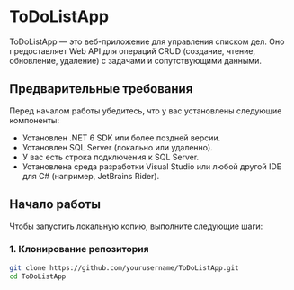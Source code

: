 # ToDoListApp

ToDoListApp — это веб-приложение для управления списком дел. Оно предоставляет Web API для операций CRUD (создание, чтение, обновление, удаление) с задачами и сопутствующими данными.

## Предварительные требования

Перед началом работы убедитесь, что у вас установлены следующие компоненты:

- Установлен .NET 6 SDK или более поздней версии.
- Установлен SQL Server (локально или удаленно).
- У вас есть строка подключения к SQL Server.
- Установлена среда разработки Visual Studio или любой другой IDE для C# (например, JetBrains Rider).

## Начало работы

Чтобы запустить локальную копию, выполните следующие шаги:

### 1. Клонирование репозитория

```sh
git clone https://github.com/yourusername/ToDoListApp.git
cd ToDoListApp
